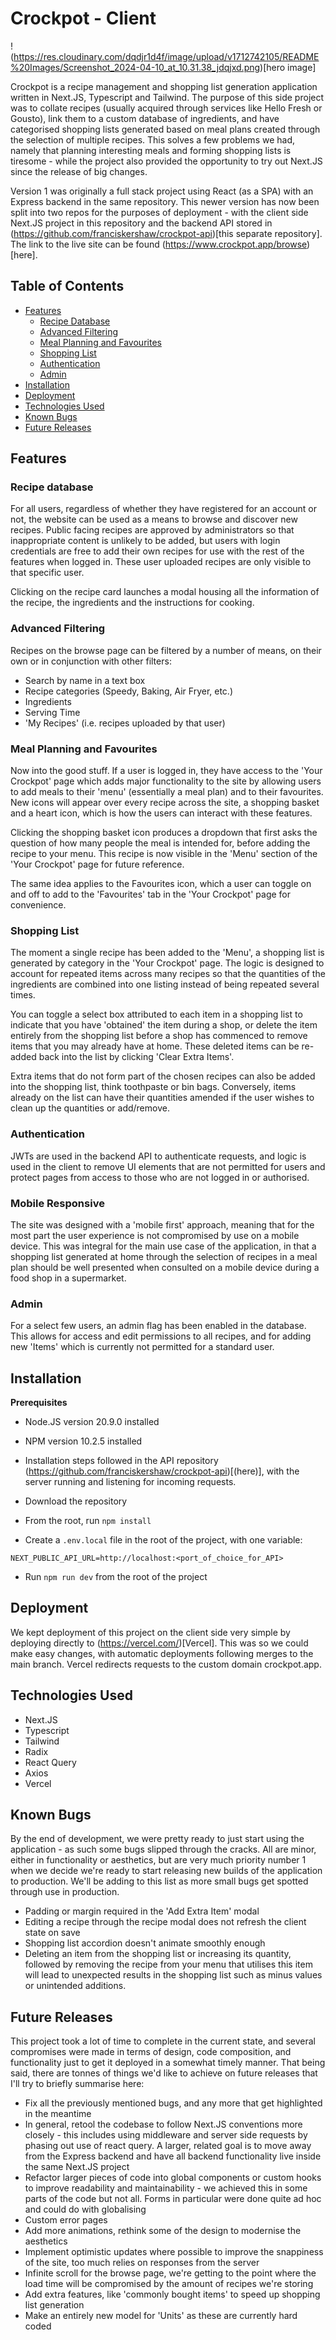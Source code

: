 # Crockpot - Client

!(https://res.cloudinary.com/dqdjr1d4f/image/upload/v1712742105/README%20Images/Screenshot_2024-04-10_at_10.31.38_jdqjxd.png)[hero image]

Crockpot is a recipe management and shopping list generation application written in Next.JS, Typescript and Tailwind. The purpose of this side project was to collate recipes (usually acquired through services like Hello Fresh or Gousto), link them to a custom database of ingredients, and have categorised shopping lists generated based on meal plans created through the selection of multiple recipes. This solves a few problems we had, namely that planning interesting meals and forming shopping lists is tiresome - while the project also provided the opportunity to try out Next.JS since the release of big changes.

Version 1 was originally a full stack project using React (as a SPA) with an Express backend in the same repository. This newer version has now been split into two repos for the purposes of deployment - with the client side Next.JS project in this repository and the backend API stored in (https://github.com/franciskershaw/crockpot-api)[this separate repository]. The link to the live site can be found (https://www.crockpot.app/browse)[here].

## Table of Contents
- [Features](#features)
  - [Recipe Database](#recipe-database)
  - [Advanced Filtering](#advanced-filtering)
  - [Meal Planning and Favourites](#meal-planning-and-favourites)
  - [Shopping List](#shopping-list)
  - [Authentication](#authentication)
  - [Admin](#admin)
- [Installation](#installation)
- [Deployment](#deployment)
- [Technologies Used](#technologies-used)
- [Known Bugs](#known-bugs)
- [Future Releases](#future-releases)

## Features

### Recipe database

For all users, regardless of whether they have registered for an account or not, the website can be used as a means to browse and discover new recipes. Public facing recipes are approved by administrators so that inappropriate content is unlikely to be added, but users with login credentials are free to add their own recipes for use with the rest of the features when logged in. These user uploaded recipes are only visible to that specific user.

Clicking on the recipe card launches a modal housing all the information of the recipe, the ingredients and the instructions for cooking.

### Advanced Filtering

Recipes on the browse page can be filtered by a number of means, on their own or in conjunction with other filters:
- Search by name in a text box
- Recipe categories (Speedy, Baking, Air Fryer, etc.)
- Ingredients
- Serving Time
- 'My Recipes' (i.e. recipes uploaded by that user)

### Meal Planning and Favourites

Now into the good stuff. If a user is logged in, they have access to the 'Your Crockpot' page which adds major functionality to the site by allowing users to add meals to their 'menu' (essentially a meal plan) and to their favourites. New icons will appear over every recipe across the site, a shopping basket and a heart icon, which is how the users can interact with these features.

Clicking the shopping basket icon produces a dropdown that first asks the question of how many people the meal is intended for, before adding the recipe to your menu. This recipe is now visible in the 'Menu' section of the 'Your Crockpot' page for future reference.

The same idea applies to the Favourites icon, which a user can toggle on and off to add to the 'Favourites' tab in the 'Your Crockpot' page for convenience.

### Shopping List

The moment a single recipe has been added to the 'Menu', a shopping list is generated by category in the 'Your Crockpot' page. The logic is designed to account for repeated items across many recipes so that the quantities of the ingredients are combined into one listing instead of being repeated several times.

You can toggle a select box attributed to each item in a shopping list to indicate that you have 'obtained' the item during a shop, or delete the item entirely from the shopping list before a shop has commenced to remove items that you may already have at home. These deleted items can be re-added back into the list by clicking 'Clear Extra Items'.

Extra items that do not form part of the chosen recipes can also be added into the shopping list, think toothpaste or bin bags. Conversely, items already on the list can have their quantities amended if the user wishes to clean up the quantities or add/remove.

### Authentication

JWTs are used in the backend API to authenticate requests, and logic is used in the client to remove UI elements that are not permitted for users and protect pages from access to those who are not logged in or authorised.

### Mobile Responsive
The site was designed with a 'mobile first' approach, meaning that for the most part the user experience is not compromised by use on a mobile device. This was integral for the main use case of the application, in that a shopping list generated at home through the selection of recipes in a meal plan should be well presented when consulted on a mobile device during a food shop in a supermarket.

### Admin

For a select few users, an admin flag has been enabled in the database. This allows for access and edit permissions to all recipes, and for adding new 'Items' which is currently not permitted for a standard user.

## Installation
**Prerequisites**
- Node.JS version 20.9.0 installed
- NPM version 10.2.5 installed
- Installation steps followed in the API repository (https://github.com/franciskershaw/crockpot-api)[(here)], with the server running and listening for incoming requests.

- Download the repository
- From the root, run `npm install`
- Create a `.env.local` file in the root of the project, with one variable:
```
NEXT_PUBLIC_API_URL=http://localhost:<port_of_choice_for_API>
```
- Run `npm run dev` from the root of the project

## Deployment

We kept deployment of this project on the client side very simple by deploying directly to (https://vercel.com/)[Vercel]. This was so we could make easy changes, with automatic deployments following merges to the main branch. Vercel redirects requests to the custom domain crockpot.app.

## Technologies Used
- Next.JS
- Typescript
- Tailwind
- Radix
- React Query
- Axios
- Vercel

## Known Bugs

By the end of development, we were pretty ready to just start using the application - as such some bugs slipped through the cracks. All are minor, either in functionality or aesthetics, but are very much priority number 1 when we decide we're ready to start releasing new builds of the application to production. We'll be adding to this list as more small bugs get spotted through use in production.

- Padding or margin required in the 'Add Extra Item' modal
- Editing a recipe through the recipe modal does not refresh the client state on save
- Shopping list accordion doesn't animate smoothly enough
- Deleting an item from the shopping list or increasing its quantity, followed by removing the recipe from your menu that utilises this item will lead to unexpected results in the shopping list such as minus values or unintended additions.

## Future Releases

This project took a lot of time to complete in the current state, and several compromises were made in terms of design, code composition, and functionality just to get it deployed in a somewhat timely manner. That being said, there are tonnes of things we'd like to achieve on future releases that I'll try to briefly summarise here:

- Fix all the previously mentioned bugs, and any more that get highlighted in the meantime
- In general, retool the codebase to follow Next.JS conventions more closely - this includes using middleware and server side requests by phasing out use of react query. A larger, related goal is to move away from the Express backend and have all backend functionality live inside the same Next.JS project
- Refactor larger pieces of code into global components or custom hooks to improve readability and maintainability - we achieved this in some parts of the code but not all. Forms in particular were done quite ad hoc and could do with globalising
- Custom error pages
- Add more animations, rethink some of the design to modernise the aesthetics
- Implement optimistic updates where possible to improve the snappiness of the site, too much relies on responses from the server
- Infinite scroll for the browse page, we're getting to the point where the load time will be compromised by the amount of recipes we're storing
- Add extra features, like 'commonly bought items' to speed up shopping list generation
- Make an entirely new model for 'Units' as these are currently hard coded

